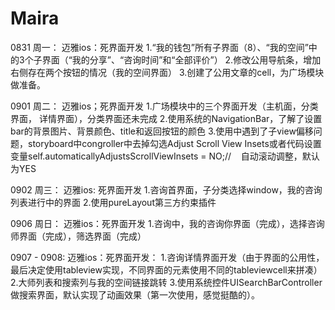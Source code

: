 # Maira

0831 周一：
迈雅ios：死界面开发
1.“我的钱包”所有子界面（8）、“我的空间”中的3个子界面（“我的分享”、“咨询时间”和“全部评价”）
2.修改公用导航条，增加右侧存在两个按钮的情况（我的空间界面）
3.创建了公用文章的cell，为广场模块做准备。

0901 周二：
迈雅ios；死界面开发
1.广场模块中的三个界面开发（主机面，分类界面， 详情界面），分类界面还未完成
2.使用系统的NavigationBar，了解了设置bar的背景图片、背景颜色、title和返回按钮的颜色
3.使用中遇到了子view偏移问题，storyboard中congroller中去掉勾选Adjust Scroll View Insets或者代码设置变量self.automaticallyAdjustsScrollViewInsets = NO;//    自动滚动调整，默认为YES

0902 周三：
迈雅ios: 死界面开发
1.咨询首界面，子分类选择window，我的咨询列表进行中的界面
2.使用pureLayout第三方约束插件

0906 周日：
迈雅ios：死界面开发
1.咨询中，我的咨询你界面（完成），选择咨询师界面（完成），筛选界面（完成）

0907 - 0908:
迈雅ios：死界面开发：
1.咨询详情界面开发（由于界面的公用性，最后决定使用tableview实现，不同界面的元素使用不同的tableviewcell来拼凑）
2.大师列表和搜索列与我的空间链接跳转
3.使用系统控件UISearchBarController做搜索界面，默认实现了动画效果（第一次使用，感觉挺酷的）。
